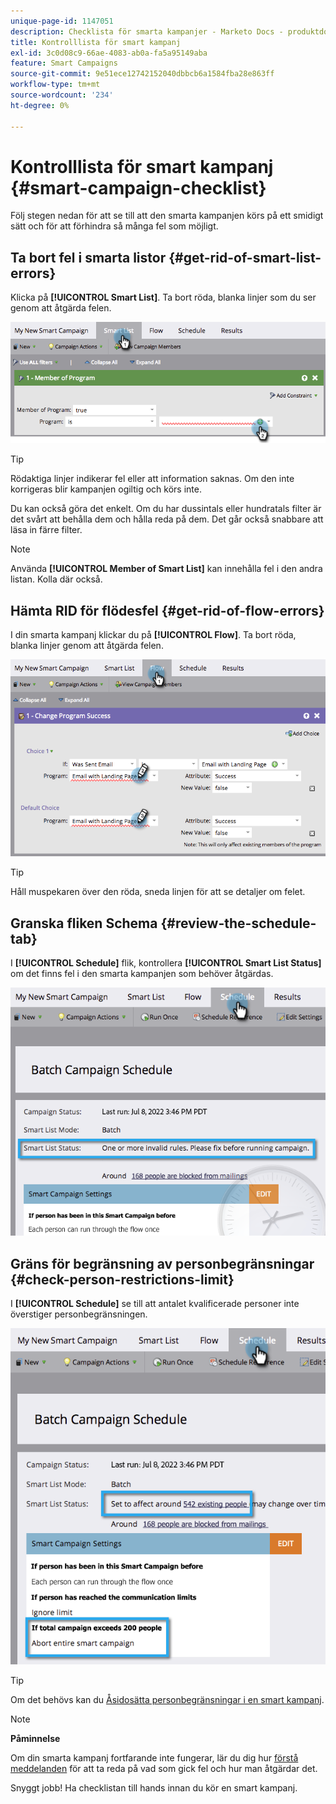 ```yaml
---
unique-page-id: 1147051
description: Checklista för smarta kampanjer - Marketo Docs - produktdokumentation
title: Kontrolllista för smart kampanj
exl-id: 3c0d08c9-66ae-4083-ab0a-fa5a95149aba
feature: Smart Campaigns
source-git-commit: 9e51ece12742152040dbbcb6a1584fba28e863ff
workflow-type: tm+mt
source-wordcount: '234'
ht-degree: 0%

---
```


# Kontrolllista för smart kampanj {#smart-campaign-checklist}

Följ stegen nedan för att se till att den smarta kampanjen körs på ett smidigt sätt och för att förhindra så många fel som möjligt.

## Ta bort fel i smarta listor {#get-rid-of-smart-list-errors}

Klicka på **[!UICONTROL Smart List]**. Ta bort röda, blanka linjer som du ser genom att åtgärda felen.

![](assets/smart-campaign-checklist-1.png)

>[!TIP]
>
>Rödaktiga linjer indikerar fel eller att information saknas. Om den inte korrigeras blir kampanjen ogiltig och körs inte.
>
>Du kan också göra det enkelt. Om du har dussintals eller hundratals filter är det svårt att behålla dem och hålla reda på dem. Det går också snabbare att läsa in färre filter.

>[!NOTE]
>
>Använda **[!UICONTROL Member of Smart List]** kan innehålla fel i den andra listan. Kolla där också.

## Hämta RID för flödesfel {#get-rid-of-flow-errors}

I din smarta kampanj klickar du på **[!UICONTROL Flow]**. Ta bort röda, blanka linjer genom att åtgärda felen.

![](assets/smart-campaign-checklist-2.png)

>[!TIP]
>
>Håll muspekaren över den röda, sneda linjen för att se detaljer om felet.

## Granska fliken Schema {#review-the-schedule-tab}

I **[!UICONTROL Schedule]** flik, kontrollera **[!UICONTROL Smart List Status]** om det finns fel i den smarta kampanjen som behöver åtgärdas.

![](assets/smart-campaign-checklist-3.png)

## Gräns för begränsning av personbegränsningar {#check-person-restrictions-limit}

I **[!UICONTROL Schedule]** se till att antalet kvalificerade personer inte överstiger personbegränsningen.

![](assets/smart-campaign-checklist-4.png)

>[!TIP]
>
>Om det behövs kan du [Åsidosätta personbegränsningar i en smart kampanj](/help/marketo/product-docs/core-marketo-concepts/smart-campaigns/using-smart-campaigns/override-person-restrictions-in-a-smart-campaign.md).

>[!NOTE]
>
>**Påminnelse**
>
>Om din smarta kampanj fortfarande inte fungerar, lär du dig hur [förstå meddelanden](/help/marketo/product-docs/core-marketo-concepts/miscellaneous/understanding-notifications.md) för att ta reda på vad som gick fel och hur man åtgärdar det.

Snyggt jobb! Ha checklistan till hands innan du kör en smart kampanj.
